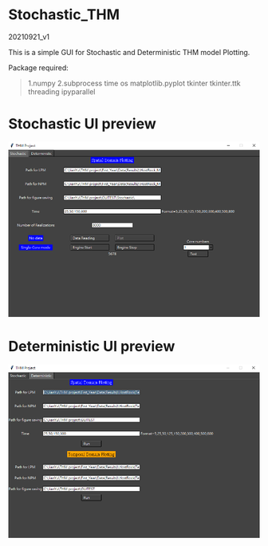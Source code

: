 # Stochastic_THM
20210921_v1


This is a simple GUI for Stochastic and Deterministic THM model Plotting.


Package required:

>1.numpy
>2.subprocess
time
os
matplotlib.pyplot
tkinter
tkinter.ttk
threading
ipyparallel




<h1>Stochastic UI preview</h1>

![image](https://github.com/Zncl2222/Stochastic_THM/blob/main/figure/Stochastic.png)



<h1>Deterministic UI preview</h1>

![image](https://github.com/Zncl2222/Stochastic_THM/blob/main/figure/Deterministic.png)

